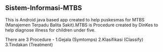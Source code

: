 ## Sistem-Informasi-MTBS
This is Android java based app created to help puskesmas for MTBS (Manajemen Terpadu Balita Sakit).MTBS is Procedure created by DinKes to help diagnose illness for children under five. 

There are 3 Procedure -
1.Gejala (Symtomps)
2.Klasifikasi (Classify)
3.Tindakan (Treatment)


